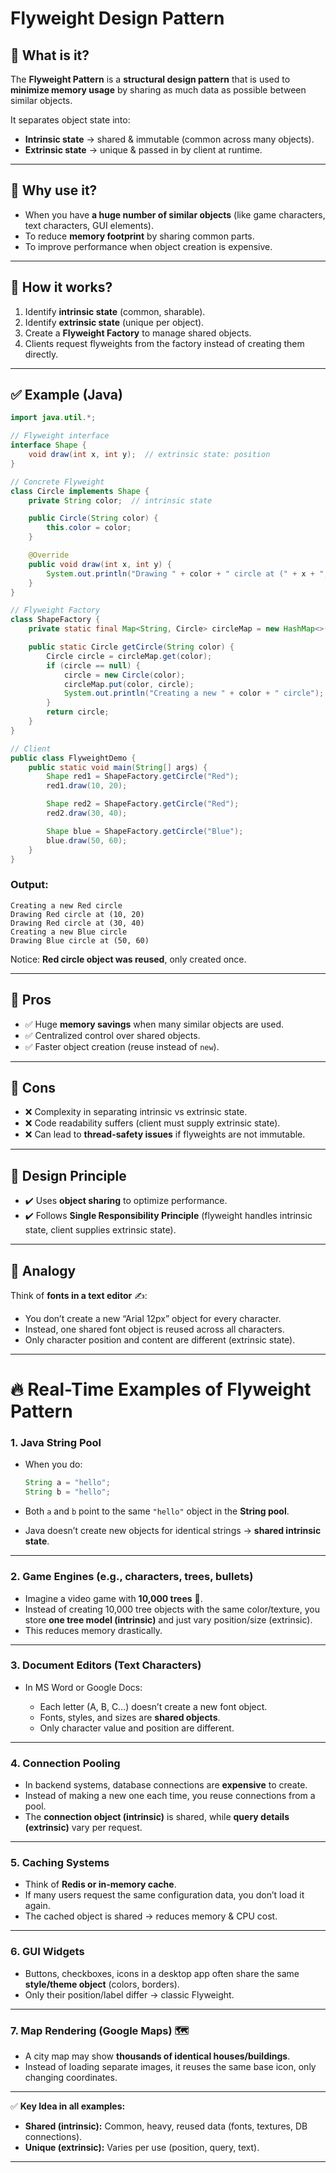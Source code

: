 # Flyweight Design Pattern

## 🔹 What is it?

The **Flyweight Pattern** is a **structural design pattern** that is used to **minimize memory usage** by sharing as much data as possible between similar objects.

It separates object state into:

* **Intrinsic state** → shared & immutable (common across many objects).
* **Extrinsic state** → unique & passed in by client at runtime.

---

## 🔹 Why use it?

* When you have **a huge number of similar objects** (like game characters, text characters, GUI elements).
* To reduce **memory footprint** by sharing common parts.
* To improve performance when object creation is expensive.

---

## 🔹 How it works?

1. Identify **intrinsic state** (common, sharable).
2. Identify **extrinsic state** (unique per object).
3. Create a **Flyweight Factory** to manage shared objects.
4. Clients request flyweights from the factory instead of creating them directly.

---

## ✅ Example (Java)

```java
import java.util.*;

// Flyweight interface
interface Shape {
    void draw(int x, int y);  // extrinsic state: position
}

// Concrete Flyweight
class Circle implements Shape {
    private String color;  // intrinsic state

    public Circle(String color) {
        this.color = color;
    }

    @Override
    public void draw(int x, int y) {
        System.out.println("Drawing " + color + " circle at (" + x + ", " + y + ")");
    }
}

// Flyweight Factory
class ShapeFactory {
    private static final Map<String, Circle> circleMap = new HashMap<>();

    public static Circle getCircle(String color) {
        Circle circle = circleMap.get(color);
        if (circle == null) {
            circle = new Circle(color);
            circleMap.put(color, circle);
            System.out.println("Creating a new " + color + " circle");
        }
        return circle;
    }
}

// Client
public class FlyweightDemo {
    public static void main(String[] args) {
        Shape red1 = ShapeFactory.getCircle("Red");
        red1.draw(10, 20);

        Shape red2 = ShapeFactory.getCircle("Red");
        red2.draw(30, 40);

        Shape blue = ShapeFactory.getCircle("Blue");
        blue.draw(50, 60);
    }
}
```

### Output:

```
Creating a new Red circle
Drawing Red circle at (10, 20)
Drawing Red circle at (30, 40)
Creating a new Blue circle
Drawing Blue circle at (50, 60)
```

Notice: **Red circle object was reused**, only created once.

---

## 🔹 Pros

* ✅ Huge **memory savings** when many similar objects are used.
* ✅ Centralized control over shared objects.
* ✅ Faster object creation (reuse instead of `new`).

---

## 🔹 Cons

* ❌ Complexity in separating intrinsic vs extrinsic state.
* ❌ Code readability suffers (client must supply extrinsic state).
* ❌ Can lead to **thread-safety issues** if flyweights are not immutable.

---

## 🔹 Design Principle

* ✔️ Uses **object sharing** to optimize performance.
* ✔️ Follows **Single Responsibility Principle** (flyweight handles intrinsic state, client supplies extrinsic state).

---

## 🔹 Analogy

Think of **fonts in a text editor** ✍️:

* You don’t create a new “Arial 12px” object for every character.
* Instead, one shared font object is reused across all characters.
* Only character position and content are different (extrinsic state).

---

# 🔥 Real-Time Examples of Flyweight Pattern

### 1. **Java String Pool**

* When you do:

  ```java
  String a = "hello";
  String b = "hello";
  ```
* Both `a` and `b` point to the same `"hello"` object in the **String pool**.
* Java doesn’t create new objects for identical strings → **shared intrinsic state**.

---

### 2. **Game Engines (e.g., characters, trees, bullets)**

* Imagine a video game with **10,000 trees** 🌳.
* Instead of creating 10,000 tree objects with the same color/texture, you store **one tree model (intrinsic)** and just vary position/size (extrinsic).
* This reduces memory drastically.

---

### 3. **Document Editors (Text Characters)**

* In MS Word or Google Docs:

  * Each letter (A, B, C…) doesn’t create a new font object.
  * Fonts, styles, and sizes are **shared objects**.
  * Only character value and position are different.

---

### 4. **Connection Pooling**

* In backend systems, database connections are **expensive** to create.
* Instead of making a new one each time, you reuse connections from a pool.
* The **connection object (intrinsic)** is shared, while **query details (extrinsic)** vary per request.

---

### 5. **Caching Systems**

* Think of **Redis or in-memory cache**.
* If many users request the same configuration data, you don’t load it again.
* The cached object is shared → reduces memory & CPU cost.

---

### 6. **GUI Widgets**

* Buttons, checkboxes, icons in a desktop app often share the same **style/theme object** (colors, borders).
* Only their position/label differ → classic Flyweight.

---

### 7. **Map Rendering (Google Maps)** 🗺️

* A city map may show **thousands of identical houses/buildings**.
* Instead of loading separate images, it reuses the same base icon, only changing coordinates.

---

✅ **Key Idea in all examples:**

* **Shared (intrinsic):** Common, heavy, reused data (fonts, textures, DB connections).
* **Unique (extrinsic):** Varies per use (position, query, text).

---
